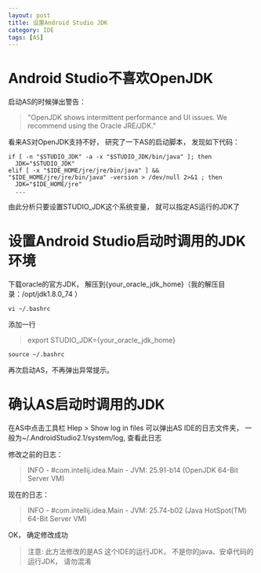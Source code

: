 ```yaml
---
layout: post
title: 设置Android Studio JDK
category: IDE
tags: [AS]
---
```

# Android Studio不喜欢OpenJDK
启动AS的时候弹出警告：
> "OpenJDK shows intermittent performance and UI issues. We recommend using the Oracle JRE/JDK."

看来AS对OpenJDK支持不好， 研究了一下AS的启动脚本， 发现如下代码：
```shell
if [ -n "$STUDIO_JDK" -a -x "$STUDIO_JDK/bin/java" ]; then
  JDK="$STUDIO_JDK"
elif [ -x "$IDE_HOME/jre/jre/bin/java" ] && "$IDE_HOME/jre/jre/bin/java" -version > /dev/null 2>&1 ; then
  JDK="$IDE_HOME/jre"
  ...
```
由此分析只要设置STUDIO_JDK这个系统变量， 就可以指定AS运行的JDK了
# 设置Android Studio启动时调用的JDK环境
下载oracle的官方JDK， 解压到{your_oracle_jdk_home}（我的解压目录：/opt/jdk1.8.0_74 ）

`vi ~/.bashrc`

添加一行
> export STUDIO_JDK={your_oracle_jdk_home}

`source ~/.bashrc`

再次启动AS，不再弹出异常提示。

# 确认AS启动时调用的JDK
在AS中点击工具栏 Hlep > Show log in files
可以弹出AS IDE的日志文件夹， 一般为~/.AndroidStudio2.1/system/log, 查看此日志

修改之前的日志：
> INFO -        #com.intellij.idea.Main - JVM: 25.91-b14 (OpenJDK 64-Bit Server VM)

现在的日志：
> INFO -        #com.intellij.idea.Main - JVM: 25.74-b02 (Java HotSpot(TM) 64-Bit Server VM)

OK， 确定修改成功
> 注意: 此方法修改的是AS 这个IDE的运行JDK， 不是你的java、安卓代码的运行JDK， 请勿混淆
